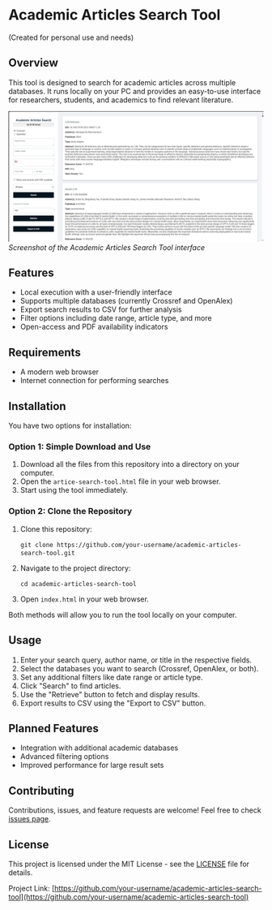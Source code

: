# Academic Articles Search Tool
(Created for personal use and needs)
## Overview
This tool is designed to search for academic articles across multiple databases. It runs locally on your PC and provides an easy-to-use interface for researchers, students, and academics to find relevant literature.

![Academic Articles Search Tool Screenshot](assets/ast1.png)
*Screenshot of the Academic Articles Search Tool interface*

## Features
- Local execution with a user-friendly interface
- Supports multiple databases (currently Crossref and OpenAlex)
- Export search results to CSV for further analysis
- Filter options including date range, article type, and more
- Open-access and PDF availability indicators

## Requirements
- A modern web browser
- Internet connection for performing searches

## Installation
You have two options for installation:

### Option 1: Simple Download and Use
1. Download all the files from this repository into a directory on your computer.
2. Open the `artice-search-tool.html` file in your web browser.
3. Start using the tool immediately.

### Option 2: Clone the Repository
1. Clone this repository:
   ```
   git clone https://github.com/your-username/academic-articles-search-tool.git
   ```
2. Navigate to the project directory:
   ```
   cd academic-articles-search-tool
   ```
3. Open `index.html` in your web browser.

Both methods will allow you to run the tool locally on your computer.

## Usage
1. Enter your search query, author name, or title in the respective fields.
2. Select the databases you want to search (Crossref, OpenAlex, or both).
3. Set any additional filters like date range or article type.
4. Click "Search" to find articles.
5. Use the "Retrieve" button to fetch and display results.
6. Export results to CSV using the "Export to CSV" button.

## Planned Features
- Integration with additional academic databases
- Advanced filtering options
- Improved performance for large result sets

## Contributing
Contributions, issues, and feature requests are welcome! Feel free to check [issues page](https://github.com/masad08/academic-articles-search-tool/issues).

## License
This project is licensed under the MIT License - see the [LICENSE](LICENSE) file for details.


Project Link: [https://github.com/your-username/academic-articles-search-tool](https://github.com/your-username/academic-articles-search-tool)
